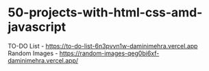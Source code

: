 # 50-projects-with-html-css-amd-javascript

TO-DO List - https://to-do-list-6n3pvvn1w-daminimehra.vercel.app <br>
Random Images - https://random-images-qeg0bi6xf-daminimehra.vercel.app/
